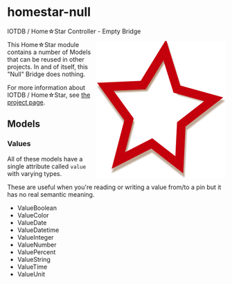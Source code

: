 # homestar-null
IOTDB / Home☆Star Controller - Empty Bridge

<img src="https://github.com/dpjanes/iotdb-homestar/blob/master/docs/HomeStar.png" align="right" />

This Home☆Star module contains a number of Models that can be reused
in other projects. In and of itself, this "Null" Bridge 
does nothing.

For more information about IOTDB / Home☆Star,
see [the project page](https://github.com/dpjanes/iotdb-homestar).

## Models
### Values

All of these models have a single
attribute called <code>value</code>
with varying types. 

These are useful when you're reading
or writing a value from/to a pin
but it has no real semantic meaning.

* ValueBoolean
* ValueColor
* ValueDate
* ValueDatetime
* ValueInteger
* ValueNumber
* ValuePercent
* ValueString
* ValueTime
* ValueUnit
